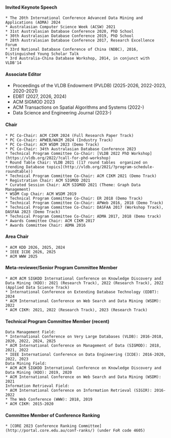 #### Invited Keynote Speech
	* The 20th International Conference Advanced Data Mining and Applications (ADMA) 2024
	* Australasian Computer Science Week (ACSW) 2021
	* 31st Australasian Database Conference 2020, PhD School
	* 30th Australasian Database Conference 2019, PhD School
	* 28th Australasian Database Conference 2017, Research Excellence Forum
	* 33rd National Database Conference of China (NDBC), 2016, Distinguished Young Scholar Talk
	* 3rd Australia-China Database Workshop, 2014, in conjunct with VLDB'14

#### Associate Editor
   * Proceedings of the VLDB Endowment (PVLDB) (2025-2026, 2022-2023, 2020-2021) 
   * EDBT (2027, 2026, 2024)
   * ACM SIGMOD 2023
   * ACM Transactions on Spatial Algorithms and Systems (2022-)
   * Data Science and Engineering Journal (2023-)

#### Chair
	* PC Co-Chair: ACM CIKM 2024 (Full Research Paper Track)
	* PC Co-Chair: APWEB/WAIM 2024 (Industry Track)
	* PC Co-Chair: ACM WSDM 2023 (Demo Track)
	* PC Co-Chair: 34th Australasian Database Conference 2023
	* Technical Program Committee Co-Chair: [VLDB 2022 PhD Workshop](https://vldb.org/2022/?call-for-phd-workshop)
	* Round Table Chair: VLDB 2021 ([17 round tables  organized on trending Database topics](http://vldb.org/2021/?program-schedule-roundtable))
	* Technical Program Committee Co-Chair: ACM CIKM 2021 (Demo Track)
	* Registration Chair: ACM SIGMOD 2021
	* Curated Session Chair: ACM SIGMOD 2021 (Theme: Graph Data Management)
	* WSDM Cup Chair: ACM WSDM 2019
	* Technical Program Committee Co-Chair: ER 2018 (Demo Track)
	* Technical Program Committee Co-Chair: APWeb 2016, 2018 (Demo Track)
	* Technical Program Committee Co-Chair: DASFAA 2017 (Workshop Track), DASFAA 2023 (Demo Track)
	* Technical Program Committee Co-Chair: ADMA 2017, 2018 (Demo track)
	* Awards Committee Chair: ACM CIKM 2017
	* Awards Committee Chair: ADMA 2016


#### Area Chair
    * ACM KDD 2026, 2025, 2024
    * IEEE ICDE 2026, 2025
    * ACM WWW 2025
    

#### Meta-reviewer/Senior Program Committee Member
	* ACM ACM SIGKDD International Conference on Knowledge Discovery and Data Mining (KDD): 2021 (Research Track), 2022 (Research Track), 2022 (Applied Data Science Track)
	* International Conference on Extending Database Technology (EDBT): 2024
	* ACM International Conference on Web Search and Data Mining (WSDM): 2022
	* ACM CIKM: 2021, 2022 (Research Track), 2023 (Research Track)

#### Technical Program Committee Member (recent)
	Data Management Field:
	* International Conference on Very Large Databases (VLDB): 2016-2018, 2020, 2022, 2024, 2025
	* ACM International Conference on Management of Data (SIGMOD): 2018, 2021, 2022
	* IEEE International Conference on Data Engineering (ICDE): 2016-2020, 2022, 2023
	Data Mining Field:
	* ACM ACM SIGKDD International Conference on Knowledge Discovery and Data Mining (KDD): 2019, 2020
	* ACM International Conference on Web Search and Data Mining (WSDM): 2021
	Information Retrieval Field:
	* ACM International Conference on Information Retrieval (SIGIR): 2016-2022
	* The Web Conference (WWW): 2018, 2019
	* ACM CIKM: 2015-2020
	
#### Committee Member of Conference Ranking
	* [CORE 2023 Conference Ranking Committee](http://portal.core.edu.au/conf-ranks/) (under FoR code 4605)